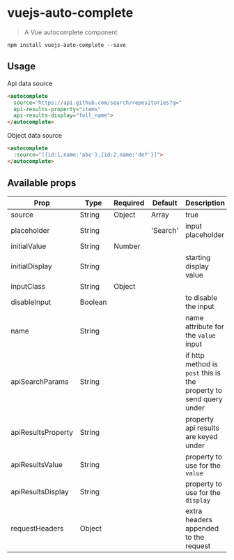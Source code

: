 # vuejs-auto-complete

> A Vue autocomplete component

`npm install vuejs-auto-complete --save`

## Usage

Api data source
``` html
<autocomplete
  source="https://api.github.com/search/repositories?q="
  api-results-property="items"
  api-results-display="full_name">
</autocomplete>
```

Object data source
``` html
<autocomplete
  :source="[{id:1,name:'abc'},{id:2,name:'def'}]">
</autocomplete>
```

## Available props

| Prop                  | Type               | Required | Default   | Description|
|-----------------------|--------------------|----------|-----------|------------|
| source                | String|Object|Array| true     |           | data source for the results|
| placeholder           | String             |          | 'Search'  | input placeholder|
| initialValue          | String|Number      |          |           | starting value|
| initialDisplay        | String             |          |           | starting display value|
| inputClass            | String|Object      |          |           | css class for the input div|
| disableInput          | Boolean            |          |           | to disable the input|
| name                  | String             |          |           | name attribute for the `value` input|
| apiSearchParams       | String             |          |           | if http method is `post` this is the property to send query under|
| apiResultsProperty    | String             |          |           | property api results are keyed under|
| apiResultsValue       | String             |          |           | property to use for the `value`|
| apiResultsDisplay     | String             |          |           | property to use for the `display`|
| requestHeaders        | Object             |          |           | extra headers appended to the request|

